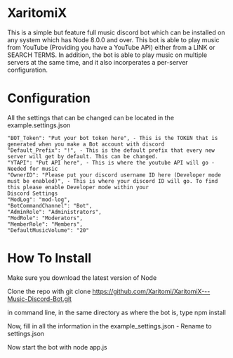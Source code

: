 # XaritomiX

This is a simple but feature full music discord bot which can be installed on any system which has Node 8.0.0 and over. This bot 
is able to play music from YouTube (Providing you have a YouTube API) either from a LINK or SEARCH TERMS. In addition, the bot is able to play
music on multiple servers at the same time, and it also incorperates a per-server configuration.

# Configuration
All the settings that can be changed can be located in the example.settings.json

    "BOT_Token": "Put your bot token here", - This is the TOKEN that is generated when you make a Bot account with discord
    "Default_Prefix": "!", - This is the default prefix that every new server will get by default. This can be changed.
    "YTAPI": "Put API here", - This is where the youtube API will go - Needed for music
    "OwnerID": "Please put your discord username ID here (Developer mode must be enabled)", - This is where your discord ID will go. To find this please enable Developer mode within your                                                                                              Discord Settings
    "ModLog": "mod-log",
    "BotCommandChannel": "Bot",
    "AdminRole": "Administrators",
    "ModRole": "Moderators",
    "MemberRole": "Members",
    "DefaultMusicVolume": "20"



# How To Install

Make sure you download the latest version of Node


Clone the repo with git clone https://github.com/Xaritomi/XaritomiX---Music-Discord-Bot.git


in command line, in the same directory as where the bot is, type npm install


Now, fill in all the information in the example_settings.json - Rename to settings.json


Now start the bot with node app.js

